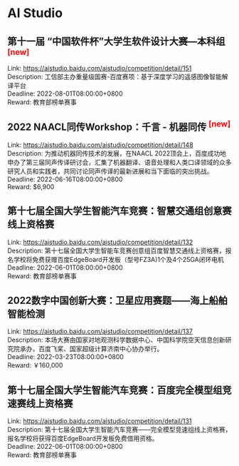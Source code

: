 # AI Studio



## 第十一届 “中国软件杯”大学生软件设计大赛—本科组 <sup style="color:red">[new]<sup>  

Link: https://aistudio.baidu.com/aistudio/competition/detail/151  
Description: 工信部主办重量级国赛-百度赛项：基于深度学习的遥感图像智能解译平台  
Deadline: 2022-08-01T08:00:00+0800  
Reward: 教育部榜单赛事  


## 2022 NAACL同传Workshop：千言 - 机器同传 <sup style="color:red">[new]<sup>  

Link: https://aistudio.baidu.com/aistudio/competition/detail/148  
Description: 为推动机器同传技术的发展，在NAACL 2022顶会上，百度成功地申办了第三届同声传译研讨会，汇集了机器翻译、语音处理和人类口译领域的众多研究人员和实践者，共同讨论同声传译的最新进展和当下面临的突出挑战。  
Deadline: 2022-06-16T08:00:00+0800  
Reward: $6,900  


## 第十七届全国大学生智能汽车竞赛：智慧交通组创意赛线上资格赛

Link: https://aistudio.baidu.com/aistudio/competition/detail/132  
Description: 第十七届全国大学生智能车竞赛创意组百度智慧交通线上资格赛，报名学校将免费获赠百度EdgeBoard开发板（型号FZ3A)1个及4个25GA闭环电机  
Deadline: 2022-06-01T08:00:00+0800  
Reward: 教育部榜单赛事  


## 2022数字中国创新大赛：卫星应用赛题——海上船舶智能检测

Link: https://aistudio.baidu.com/aistudio/competition/detail/137  
Description: 本场大赛由国家对地观测科学数据中心、中国科学院空天信息创新研究院承办，百度飞桨、国家超级计算济南中心协办举行。  
Deadline: 2022-03-23T08:00:00+0800  
Reward: ￥160,000  


## 第十七届全国大学生智能汽车竞赛：百度完全模型组竞速赛线上资格赛

Link: https://aistudio.baidu.com/aistudio/competition/detail/131  
Description: 第十七届全国大学生智能汽车竞赛——完全模型竞速组线上资格赛，报名学校将获得百度EdgeBoard开发板免费借用资格。  
Deadline: 2022-06-01T08:00:00+0800  
Reward: 教育部榜单赛事  

